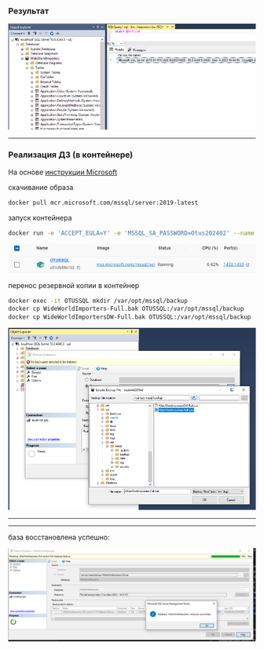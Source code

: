 ### Результат

![result](../src/hw01_result.png)

<hr>

### Реализация ДЗ (в контейнере)

На основе [инструкции Microsoft](https://learn.microsoft.com/ru-ru/sql/linux/tutorial-restore-backup-in-sql-server-container?view=sql-server-ver16&tabs=prod)

скачивание образа

```bash
docker pull mcr.microsoft.com/mssql/server:2019-latest
```

запуск контейнера

```bash
docker run -e 'ACCEPT_EULA=Y' -e 'MSSQL_SA_PASSWORD=Otus202402' --name 'OTUSSQL' -p 1433:1433 -v sql1data:/var/opt/mssql -d mcr.microsoft.com/mssql/server:2019-latest
```
![docker](../src/hw01_docker.png)

перенос резервной копии в контейнер

```bash
docker exec -it OTUSSQL mkdir /var/opt/mssql/backup
docker cp WideWorldImporters-Full.bak OTUSSQL:/var/opt/mssql/backup
docker cp WideWorldImportersDW-Full.bak OTUSSQL:/var/opt/mssql/backup
```
![restore_from_backup](../src/hw01_restore_from_backup.png)

<hr>
<hr>
база восстановлена успешно:


![resore_succsess](../src/hw01_resore_succsess.png)
